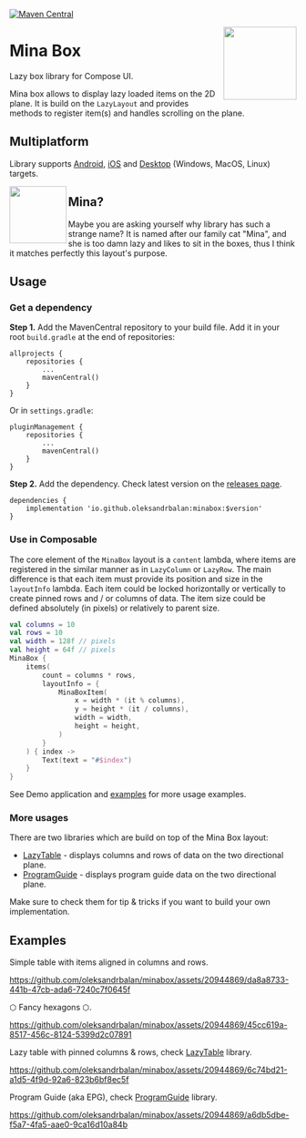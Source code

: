 [![Maven Central](https://img.shields.io/maven-central/v/io.github.oleksandrbalan/minabox.svg?label=Maven%20Central)](https://central.sonatype.com/artifact/io.github.oleksandrbalan/minabox)

<img align="right" width="128" src="https://github.com/oleksandrbalan/minabox/assets/20944869/616a3df3-d83a-4e2f-896a-b6be6cb98a29">

# Mina Box

Lazy box library for Compose UI.

Mina box allows to display lazy loaded items on the 2D plane. It is build on the `LazyLayout` and provides methods to register item(s) and handles scrolling on the plane.

## Multiplatform

Library supports [Android](https://developer.android.com/jetpack/compose), [iOS](https://github.com/JetBrains/compose-multiplatform-ios-android-template/#readme) and [Desktop](https://github.com/JetBrains/compose-multiplatform-desktop-template/#readme) (Windows, MacOS, Linux) targets.

<img align="left" width="100" src="https://github.com/oleksandrbalan/minabox/assets/20944869/7af845f2-617f-4edb-bf34-9a12335f963d">

## Mina?

Maybe you are asking yourself why library has such a strange name? It is named after our family cat "Mina", and she is too damn lazy and likes to sit in the boxes, thus I think it matches perfectly this layout's purpose.

## Usage

### Get a dependency

**Step 1.** Add the MavenCentral repository to your build file.
Add it in your root `build.gradle` at the end of repositories:
```
allprojects {
    repositories {
        ...
        mavenCentral()
    }
}
```

Or in `settings.gradle`:
```
pluginManagement {
    repositories {
        ...
        mavenCentral()
    }
}
```

**Step 2.** Add the dependency.
Check latest version on the [releases page](https://github.com/oleksandrbalan/minabox/releases).
```
dependencies {
    implementation 'io.github.oleksandrbalan:minabox:$version'
}
```

### Use in Composable

The core element of the `MinaBox` layout is a `content` lambda, where items are registered in the similar manner as in `LazyColumn` or `LazyRow`. The main difference is that each item must provide its position and size in the `layoutInfo` lambda. Each item could be locked horizontally or vertically to create pinned rows and / or columns of data. The item size could be defined absolutely (in pixels) or relatively to parent size.

```kotlin
val columns = 10
val rows = 10
val width = 128f // pixels
val height = 64f // pixels
MinaBox {
    items(
        count = columns * rows,
        layoutInfo = {
            MinaBoxItem(
                x = width * (it % columns),
                y = height * (it / columns),
                width = width,
                height = height,
            )
        }
    ) { index ->
        Text(text = "#$index")
    }
}
```

See Demo application and [examples](demo/src/commonMain/kotlin/eu/wewox/minabox/screens) for more usage examples.

### More usages

There are two libraries which are build on top of the Mina Box layout:
* [LazyTable](https://github.com/oleksandrbalan/lazytable) - displays columns and rows of data on the two directional plane.
* [ProgramGuide](https://github.com/oleksandrbalan/programguide) - displays program guide data on the two directional plane.

Make sure to check them for tip & tricks if you want to build your own implementation.

## Examples

Simple table with items aligned in columns and rows.

https://github.com/oleksandrbalan/minabox/assets/20944869/da8a8733-441b-47cb-ada6-7240c7f0645f

⬡ Fancy hexagons ⬡. 

https://github.com/oleksandrbalan/minabox/assets/20944869/45cc619a-8517-456c-8124-5399d2c07891

Lazy table with pinned columns & rows, check [LazyTable](https://github.com/oleksandrbalan/lazytable) library.

https://github.com/oleksandrbalan/minabox/assets/20944869/6c74bd21-a1d5-4f9d-92a6-823b6bf8ec5f

Program Guide (aka EPG), check [ProgramGuide](https://github.com/oleksandrbalan/programguide) library.

https://github.com/oleksandrbalan/minabox/assets/20944869/a6db5dbe-f5a7-4fa5-aae0-9ca16d10a84b
